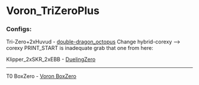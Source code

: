 # Voron_TriZeroPlus

### Configs:

Tri-Zero+2xHuvud - [double-dragon_octopus](https://github.com/zruncho3d/double-dragon/tree/main/Config/Octopus/Tri-Zero%2B2xHuvud)
Change hybrid-corexy --> corexy
PRINT_START is inadequate grab that one from here:
 
Klipper_2xSKR_2xEBB - [DuelingZero](https://github.com/zruncho3d/DuelingZero/tree/main/Configs/Klipper_2xSKR_2xEBB)

--------

T0 BoxZero - [Voron BoxZero](https://github.com/rplanier/Voron-BoxZero)

### 


